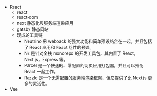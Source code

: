 - React
  - react
  - react-dom
  - next 静态化和服务端渲染应用
  - gatsby 静态网站
  - 现成的工具链
    - Neutrino 把 webpack 的强大功能和简单预设结合在一起。并且包括了 React 应用和 React 组件的预设。
    - Nx 是针对全栈 monorepo 的开发工具包，其内置了 React，Next.js，Express 等。
    - Parcel 是一个快速的、零配置的网页应用打包器，并且可以搭配 React 一起工作。
    - Razzle 是一个无需配置的服务端渲染框架，但它提供了比 Next.js 更多的灵活性。
- Vue